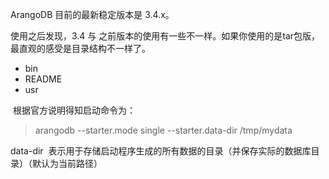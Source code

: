 
<p>ArangoDB 目前的最新稳定版本是 3.4.x。&nbsp;</p>

<p>使用之后发现，3.4 与 之前版本的使用有一些不一样。如果你使用的是tar包版，最直观的感受是目录结构不一样了。</p>

<ul>
	<li>bin</li>
	<li>README</li>
	<li>usr</li>
</ul>

<p>&nbsp;根据官方说明得知启动命令为：</p>

<blockquote>
<p>arangodb --starter.mode single --starter.data-dir /tmp/mydata</p>
</blockquote>

<p>data-dir&nbsp;&nbsp;表示用于存储启动程序生成的所有数据的目录（并保存实际的数据库目录）（默认为当前路径）</p>

<p>&nbsp;</p>
